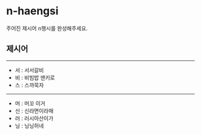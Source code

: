 # n-haengsi
주어진 제시어 n행시를 완성해주세요.

## 제시어
---
- 서 : 서서갈비
- 비 : 비빔밥 맨키로
- 스 : 스까묵자
---
- 머 : 머꼬 이거
- 신 : 신라면이라매
- 러 : 러시아산이가
- 닝 : 닝닝허네

